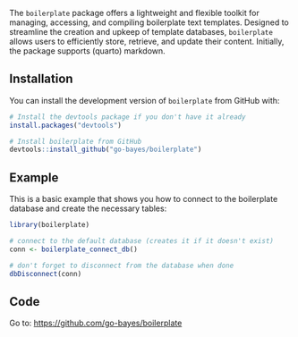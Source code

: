 
<!-- README.md is generated from README.Rmd. Please edit that file -->

The `boilerplate` package offers a lightweight and flexible toolkit for
managing, accessing, and compiling boilerplate text templates. Designed
to streamline the creation and upkeep of template databases,
`boilerplate` allows users to efficiently store, retrieve, and update
their content. Initially, the package supports (quarto) markdown.

## Installation

You can install the development version of `boilerplate` from GitHub
with:

``` r
# Install the devtools package if you don't have it already
install.packages("devtools")

# Install boilerplate from GitHub
devtools::install_github("go-bayes/boilerplate")
```

## Example

This is a basic example that shows you how to connect to the boilerplate
database and create the necessary tables:

``` r
library(boilerplate)

# connect to the default database (creates it if it doesn't exist)
conn <- boilerplate_connect_db()

# don't forget to disconnect from the database when done
dbDisconnect(conn)
```

## Code

Go to: <https://github.com/go-bayes/boilerplate>
